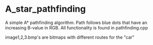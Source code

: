 # A_star_pathfinding

A simple A* pathfinding algorithm.
Path follows blue dots that have an increasing B-value in RGB.
All functionality is found in pathfinding.cpp

image1,2,3.bmp's are bitmaps with different routes for the "car"
